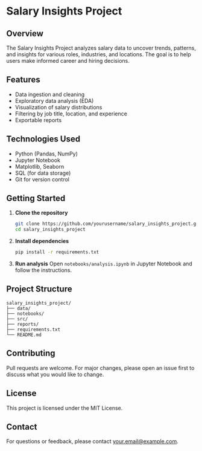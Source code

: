# Salary Insights Project

## Overview
The Salary Insights Project analyzes salary data to uncover trends, patterns, and insights for various roles, industries, and locations. The goal is to help users make informed career and hiring decisions.

## Features
- Data ingestion and cleaning
- Exploratory data analysis (EDA)
- Visualization of salary distributions
- Filtering by job title, location, and experience
- Exportable reports

## Technologies Used
- Python (Pandas, NumPy)
- Jupyter Notebook
- Matplotlib, Seaborn
- SQL (for data storage)
- Git for version control

## Getting Started

1. **Clone the repository**
    ```bash
    git clone https://github.com/yourusername/salary_insights_project.git
    cd salary_insights_project
    ```

2. **Install dependencies**
    ```bash
    pip install -r requirements.txt
    ```

3. **Run analysis**
    Open `notebooks/analysis.ipynb` in Jupyter Notebook and follow the instructions.

## Project Structure
```
salary_insights_project/
├── data/
├── notebooks/
├── src/
├── reports/
├── requirements.txt
└── README.md
```

## Contributing
Pull requests are welcome. For major changes, please open an issue first to discuss what you would like to change.

## License
This project is licensed under the MIT License.

## Contact
For questions or feedback, please contact [your.email@example.com](mailto:your.email@example.com).